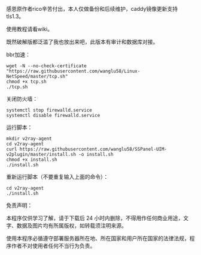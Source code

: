 感恩原作者rico辛苦付出，本人仅做备份和后续维护，caddy镜像更新支持tls1.3。

使用教程请看wiki。

既然破解版都泛滥了我也放出来吧，此版本有审计和数据库对接。

bbr加速：
```
wget -N --no-check-certificate "https://raw.githubusercontent.com/wanglu58/Linux-NetSpeed/master/tcp.sh"
chmod +x tcp.sh
./tcp.sh
```

关闭防火墙：
```
systemctl stop firewalld.service
systemctl disable firewalld.service
```

运行脚本：
```
mkdir v2ray-agent
cd v2ray-agent
curl https://raw.githubusercontent.com/wanglu58/SSPanel-UIM-v2plugin/master/install.sh -o install.sh
chmod +x install.sh
./install.sh
```

重新运行脚本（不要重复输入上面的命令）：
```
cd v2ray-agent
./install.sh
```

免责声明：

本程序仅供学习了解，请于下载后 24 小时内删除，不得用作任何商业用途，文字、数据及图片均有所属版权，如转载须注明来源。

使用本程序必循遵守部署服务器所在地、所在国家和用户所在国家的法律法规，程序作者不对使用者任何不当行为负责。
